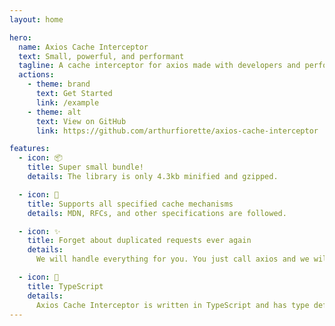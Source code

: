 ```yaml
---
layout: home

hero:
  name: Axios Cache Interceptor
  text: Small, powerful, and performant
  tagline: A cache interceptor for axios made with developers and performance in mind.
  actions:
    - theme: brand
      text: Get Started
      link: /example
    - theme: alt
      text: View on GitHub
      link: https://github.com/arthurfiorette/axios-cache-interceptor

features:
  - icon: 📦
    title: Super small bundle!
    details: The library is only 4.3kb minified and gzipped.

  - icon: 📖
    title: Supports all specified cache mechanisms
    details: MDN, RFCs, and other specifications are followed.

  - icon: ✨
    title: Forget about duplicated requests ever again
    details:
      We will handle everything for you. You just call axios and we will do the rest.

  - icon: 🚀
    title: TypeScript
    details:
      Axios Cache Interceptor is written in TypeScript and has type definitions included.
---
```

